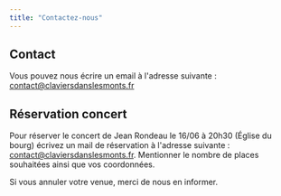 ```yaml
---
title: "Contactez-nous"
---
```

## Contact

Vous pouvez nous écrire un email à l'adresse suivante :
[contact@claviersdanslesmonts.fr](mailto:contact@claviersdanslesmonts.fr)

## Réservation concert

Pour réserver le concert de Jean Rondeau le 16/06 à 20h30 (Église du bourg) écrivez un mail de réservation à
l'adresse suivante : [contact@claviersdanslesmonts.fr](mailto:contact@claviersdanslesmonts.fr). Mentionner le
nombre de places souhaitées ainsi que vos coordonnées.

Si vous annuler votre venue, merci de nous en informer.
